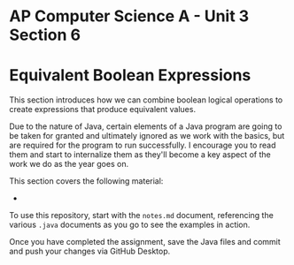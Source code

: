 # AP Computer Science A - Unit 3 Section 6

# Equivalent Boolean Expressions

This section introduces how we can combine boolean logical operations to create expressions that produce equivalent values.

Due to the nature of Java, certain elements of a Java program are going to be taken for granted and ultimately ignored as we work with the basics, but are required for the program to run successfully. I encourage you to read them and start to internalize them as they'll become a key aspect of the work we do as the year goes on.

This section covers the following material:

- 

To use this repository, start with the `notes.md` document, referencing the various `.java` documents as you go to see the examples in action.

Once you have completed the assignment, save the Java files and commit and push your changes via GitHub Desktop.
